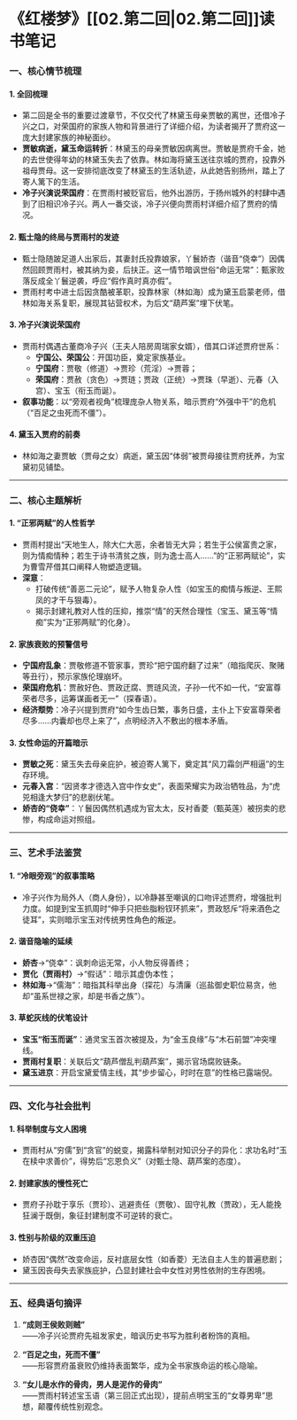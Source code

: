 # 《红楼梦》[[02.第二回|02.第二回]]读书笔记


### **一、核心情节梳理**

#### 1. **全回梳理**
   - 第二回是全书的重要过渡章节，不仅交代了林黛玉母亲贾敏的离世，还借冷子兴之口，对荣国府的家族人物和背景进行了详细介绍，为读者揭开了贾府这一庞大封建家族的神秘面纱。
   - **贾敏病逝，黛玉命运转折**：林黛玉的母亲贾敏因病离世。贾敏是贾府千金，她的去世使得年幼的林黛玉失去了依靠。林如海将黛玉送往京城的贾府，投靠外祖母贾母。这一安排彻底改变了林黛玉的生活轨迹，从此她告别扬州，踏上了寄人篱下的生活。
   - **冷子兴演说荣国府**：在贾雨村被贬官后，他外出游历，于扬州城外的村肆中遇到了旧相识冷子兴。两人一番交谈，冷子兴便向贾雨村详细介绍了贾府的情况。

#### 2. **甄士隐的终局与贾雨村的发迹**  
   - 甄士隐随跛足道人出家后，其妻封氏投靠娘家，丫鬟娇杏（谐音“侥幸”）因偶然回顾贾雨村，被其纳为妾，后扶正。这一情节暗讽世俗“命运无常”：甄家败落反成全丫鬟逆袭，呼应“假作真时真亦假”。  
   - 贾雨村考中进士后因贪酷被革职，投靠林家（林如海）成为黛玉启蒙老师，借林如海关系复职，展现其钻营权术，为后文“葫芦案”埋下伏笔。

#### 3. **冷子兴演说荣国府**  
   - 贾雨村偶遇古董商冷子兴（王夫人陪房周瑞家女婿），借其口详述贾府世系：  
     - **宁国公、荣国公**：开国功臣，奠定家族基业。  
     - **宁国府**：贾敬（修道）→贾珍（荒淫）→贾蓉；  
     - **荣国府**：贾赦（贪色）→贾琏；贾政（正统）→贾珠（早逝）、元春（入宫）、宝玉（衔玉而诞）。  
   - **叙事功能**：以“旁观者视角”梳理庞杂人物关系，暗示贾府“外强中干”的危机（“百足之虫死而不僵”）。

#### 4. **黛玉入贾府的前奏**  
   - 林如海之妻贾敏（贾母之女）病逝，黛玉因“体弱”被贾母接往贾府抚养，为宝黛初见铺垫。

---

### **二、核心主题解析**

#### 1. **“正邪两赋”的人性哲学**  
   - 贾雨村提出“天地生人，除大仁大恶，余者皆无大异；若生于公侯富贵之家，则为情痴情种；若生于诗书清贫之族，则为逸士高人……”的“正邪两赋论”，实为曹雪芹借其口阐释人物塑造逻辑。  
   - **深意**：  
     - 打破传统“善恶二元论”，赋予人物复杂人性（如宝玉的痴情与叛逆、王熙凤的才干与狠毒）。  
     - 揭示封建礼教对人性的压抑，推崇“情”的天然合理性（宝玉、黛玉等“情痴”实为“正邪两赋”的化身）。

#### 2. **家族衰败的预警信号**  
   - **宁国府乱象**：贾敬修道不管家事，贾珍“把宁国府翻了过来”（暗指爬灰、聚赌等丑行），预示家族伦理崩坏。  
   - **荣国府危机**：贾赦好色、贾政迂腐、贾琏风流，子孙一代不如一代，“安富尊荣者尽多，运筹谋画者无一”（探春语）。  
   - **经济颓势**：冷子兴提到贾府“如今生齿日繁，事务日盛，主仆上下安富尊荣者尽多……内囊却也尽上来了”，点明经济入不敷出的根本矛盾。

#### 3. **女性命运的开篇暗示**  
   - **贾敏之死**：黛玉失去母亲庇护，被迫寄人篱下，奠定其“风刀霜剑严相逼”的生存环境。  
   - **元春入宫**：“因贤孝才德选入宫中作女史”，表面荣耀实为政治牺牲品，为“虎兕相逢大梦归”的悲剧伏笔。  
   - **娇杏的“侥幸”**：丫鬟因偶然机遇成为官太太，反衬香菱（甄英莲）被拐卖的悲惨，构成命运对照组。

---

### **三、艺术手法鉴赏**

#### 1. **“冷眼旁观”的叙事策略**  
   - 冷子兴作为局外人（商人身份），以冷静甚至嘲讽的口吻评述贾府，增强批判力度。如提到宝玉抓周时“伸手只把些脂粉钗环抓来”，贾政怒斥“将来酒色之徒耳”，实则暗示宝玉对传统男性角色的叛逆。

#### 2. **谐音隐喻的延续**  
   - **娇杏**→“侥幸”：讽刺命运无常，小人物反得善终；  
   - **贾化（贾雨村）**→“假话”：暗示其虚伪本性；  
   - **林如海**→“儒海”：暗指其科举出身（探花）与清廉（巡盐御史职位易贪，他却“虽系世禄之家，却是书香之族”）。

#### 3. **草蛇灰线的伏笔设计**  
   - **宝玉“衔玉而诞”**：通灵宝玉首次被提及，为“金玉良缘”与“木石前盟”冲突埋线。  
   - **贾雨村复职**：关联后文“葫芦僧乱判葫芦案”，揭示官场腐败链条。  
   - **黛玉进京**：开启宝黛爱情主线，其“步步留心，时时在意”的性格已露端倪。

---

### **四、文化与社会批判**

#### 1. **科举制度与文人困境**  
   - 贾雨村从“穷儒”到“贪官”的蜕变，揭露科举制对知识分子的异化：求功名时“玉在椟中求善价”，得势后“忘恩负义”（对甄士隐、葫芦案的态度）。

#### 2. **封建家族的慢性死亡**  
   - 贾府子孙耽于享乐（贾珍）、逃避责任（贾敬）、固守礼教（贾政），无人能挽狂澜于既倒，象征封建制度不可逆转的衰亡。

#### 3. **性别与阶级的双重压迫**  
   - 娇杏因“偶然”改变命运，反衬底层女性（如香菱）无法自主人生的普遍悲剧；  
   - 黛玉因丧母失去家族庇护，凸显封建社会中女性对男性依附的生存困境。

---

### **五、经典语句摘评**

1. **“成则王侯败则贼”**  
   ——冷子兴论贾府先祖发家史，暗讽历史书写为胜利者粉饰的真相。

2. **“百足之虫，死而不僵”**  
   ——形容贾府虽衰败仍维持表面繁华，成为全书家族命运的核心隐喻。

3. **“女儿是水作的骨肉，男人是泥作的骨肉”**  
   ——贾雨村转述宝玉语（第三回正式出现），提前点明宝玉的“女尊男卑”思想，颠覆传统性别观念。

